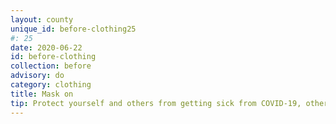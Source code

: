 ```yaml
---
layout: county 
unique_id: before-clothing25
#: 25
date: 2020-06-22
id: before-clothing
collection: before
advisory: do
category: clothing
title: Mask on
tip: Protect yourself and others from getting sick from COVID-19, other diseases AND facial recognition. N-95 masks are the most effective. If you don't have a mask, you can transform a t-shirt into a mask that also covers your head.
---
```


